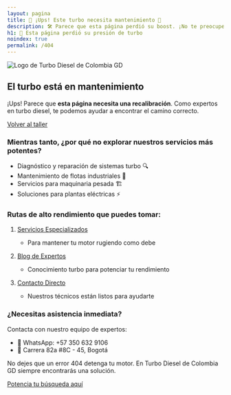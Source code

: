 ```yaml
---
layout: pagina
title: 🔧 ¡Ups! Este turbo necesita mantenimiento 🚗
description: 🛠️ Parece que esta página perdió su boost. ¡No te preocupes! Nuestros expertos pueden ayudarte a encontrar lo que buscas.
h1: 🚀 Esta página perdió su presión de turbo
noindex: true
permalink: /404
---
```

![Logo de Turbo Diesel de Colombia GD]({{'img/logotipo.webp'|relative_url}} "Turbo Diesel de Colombia GD")

## El turbo está en mantenimiento

¡Ups! Parece que **esta página necesita una recalibración**. Como expertos en turbo diesel, te podemos ayudar a encontrar el camino correcto.

[Volver al taller](/ "Página de inicio")

### Mientras tanto, ¿por qué no explorar nuestros servicios más potentes?

- Diagnóstico y reparación de sistemas turbo 🔍
- Mantenimiento de flotas industriales 🚛
- Servicios para maquinaria pesada 🏗️
- Soluciones para plantas eléctricas ⚡

### Rutas de alto rendimiento que puedes tomar:

1. [Servicios Especializados](/servicios/ "Nuestros Servicios")
   - Para mantener tu motor rugiendo como debe

2. [Blog de Expertos](/blog/ "Blog de Turbo Diesel")
   - Conocimiento turbo para potenciar tu rendimiento

3. [Contacto Directo](/contacto/ "Contáctanos")
   - Nuestros técnicos están listos para ayudarte

### ¿Necesitas asistencia inmediata?

Contacta con nuestro equipo de expertos:
- 📱 WhatsApp: +57 350 632 9106
- 📍 Carrera 82a #8C - 45, Bogotá

No dejes que un error 404 detenga tu motor. En Turbo Diesel de Colombia GD siempre encontrarás una solución.

[Potencia tu búsqueda aquí](/ "Volver al inicio")